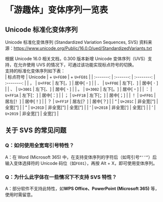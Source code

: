 # 「游趣体」变体序列一览表 
## Unicode 标准化变体序列  
Unicode 标准化变体序列 (Standardized Variation Sequences, SVS) 资料来源：https://www.unicode.org/Public/16.0.O/ued/StandardizedVariants.txt

根据 Unicode 16.0 相关文档，0.300 版本新增 Unicode 变体序列（UVS）支持，在允许使用 UVS 的情况下，可通过该功能实现标点符号的切换。  
支持的标准化变体序列如下表：  
| 标点符号 | Unicode | + `U+FE00` | + `U+FE01` | 
| :-------: | :-------: | :--------: | :--------: | 
| ， | `U+FF0C` | 左下[<span lang="zh-cn">，︀</span>] | 居中[<span lang="zh-tw">，︁</span>] |
| ． | `U+FF0E` | 左下[<span lang="zh-cn">．︀</span>] | 居中[<span lang="zh-tw">．︁</span>] |
| 、 | `U+3001` | 左下[<span lang="zh-cn">、︀</span>] | 居中[<span lang="zh-tw">、︁</span>] |
| 。 | `U+3002` | 左下[<span lang="zh-cn">。︀</span>] | 居中[<span lang="zh-tw">。︁</span>] |
| ： | `U+FF1A` | 左下[<span lang="zh-cn">：︀</span>] | 居中[<span lang="zh-tw">：︁</span>] |
| ； | `U+FF1B` | 左下[<span lang="zh-cn">；︀</span>] | 居中[<span lang="zh-tw">；︁</span>] |
| ！ | `U+FF01` | 居左[<span lang="zh-cn">！︀</span>] | 居中[<span lang="zh-tw">！︁</span>] |
| ？ | `U+FF1F` | 居左[<span lang="zh-cn">？︀</span>] | 居中[<span lang="zh-tw">？︁</span>] |
| “ | `U+201C` | 非全宽[“] | 全宽[“︁] |
| ” | `U+201D` | 非全宽[”] | 全宽[”︁] |
| ‘ | `U+2018` | 非全宽[‘] | 全宽[‘︁] |
| ’ | `U+2019` | 非全宽[’] | 全宽[’︁] |

## 关于 SVS 的常见问题  
### Q：如何使用全宽弯引号特性？  
A：在 Word (Microsoft 365) 中，在支持变体序列的字符后（如弯引号`“‘’”`）后输入变体选择符的 Unicode 码位（如`FE01`），再按 Alt + X，即可使用变体序列。

### Q：为什么此字体在一些情况下不支持 SVS 特性？ 
A：部分软件不支持此特性，如**WPS Office、PowerPoint (Microsoft 365)** 等，使用时需留意。
